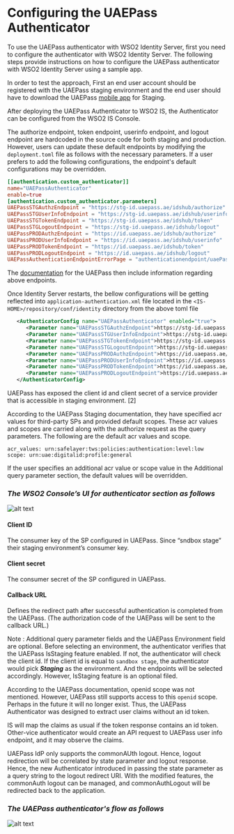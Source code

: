 # Configuring the UAEPass Authenticator
To use the UAEPass authenticator with WSO2 Identity Server, first you need to configure  the authenticator with 
WSO2 Identity Server. The following steps provide instructions on how to configure the UAEPass authenticator with 
WSO2 Identity Server using a sample app.

In order to test the approach, First an end user account should be registered with the UAEPass staging environment 
and the end user should have to download the UAEPass [mobile app](https://docs.uaepass.ae/resources/staging-apps) for 
Staging.

After deploying the UAEPass Authenticator to WSO2 IS, the Authenticator can be configured from the 
WSO2 IS Console.

The authorize endpoint, token endpoint, userinfo endpoint, and logout endpoint are hardcoded in the source 
code for both staging and production. However, users can update these default endpoints by modifying the 
`deployment.toml` file as follows with the necessary parameters. If a user prefers to add the following configurations, 
the endpoint's default configurations may be overridden.

```toml
[[authentication.custom_authenticator]]
name="UAEPassAuthenticator"
enable=true
[authentication.custom_authenticator.parameters]
UAEPassSTGAuthzEndpoint = "https://stg-id.uaepass.ae/idshub/authorize"
UAEPassSTGUserInfoEndpoint = "https://stg-id.uaepass.ae/idshub/userinfo"
UAEPassSTGTokenEndpoint = "https://stg-id.uaepass.ae/idshub/token"
UAEPassSTGLogoutEndpoint = "https://stg-id.uaepass.ae/idshub/logout"
UAEPassPRODAuthzEndpoint = "https://id.uaepass.ae/idshub/authorize"
UAEPassPRODUserInfoEndpoint = "https://id.uaepass.ae/idshub/userinfo"
UAEPassPRODTokenEndpoint = "https://id.uaepass.ae/idshub/token"
UAEPassPRODLogoutEndpoint = "https://id.uaepass.ae/idshub/logout"
UAEPassAuthenticationEndpointErrorPage = "authenticationendpoint/uaePassError.jsp"
```

The [documentation](https://docs.uaepass.ae/guides/authentication/web-application/endpoints) for the UAEPass then 
include information regarding above endpoints.

Once Identity Server restarts, the bellow configurations will be getting reflected into `application-authentication.xml` 
file located in the `<IS-HOME>/repository/conf/identity` directory from the above toml file 

```xml
   <AuthenticatorConfig name="UAEPassAuthenticator" enabled="true">
      <Parameter name="UAEPassSTGAuthzEndpoint">https://stg-id.uaepass.ae/idshub/authorize</Parameter>
      <Parameter name="UAEPassSTGUserInfoEndpoint">https://stg-id.uaepass.ae/idshub/userinfo</Parameter>
      <Parameter name="UAEPassSTGTokenEndpoint">https://stg-id.uaepass.ae/idshub/token</Parameter>
      <Parameter name="UAEPassSTGLogoutEndpoint">https://stg-id.uaepass.ae/idshub/logout</Parameter>
      <Parameter name="UAEPassPRODAuthzEndpoint">https://id.uaepass.ae/idshub/authorize</Parameter>
      <Parameter name="UAEPassPRODUserInfoEndpoint">https://id.uaepass.ae/idshub/userinfo</Parameter>
      <Parameter name="UAEPassPRODTokenEndpoint">https://id.uaepass.ae/idshub/token</Parameter>
      <Parameter name="UAEPassPRODLogoutEndpoint">https://id.uaepass.ae/idshub/logout</Parameter>
   </AuthenticatorConfig>
```

UAEPass has exposed the client id and client secret of a service provider that is accessible in staging environment. [2]

According to the UAEPass Staging documentation, they have specified acr values for third-party SPs and provided default
scopes. These acr values and scopes are carried along with the authorize request as the query parameters. The following 
are the default acr values and scope.

```
acr_values: urn:safelayer:tws:policies:authentication:level:low
scope: urn:uae:digitalid:profile:general
```

If the user specifies an additional acr value or scope value in the Additional query parameter section, the default 
values will be overridden.

### _The WSO2 Console’s UI for authenticator section as follows_
![alt text](images/WSO2-Console.png)

#### Client ID
The consumer key of the SP configured in UAEPass. Since “sndbox stage” their  staging environment’s consumer key.

#### Client secret
The consumer secret of the SP configured in UAEPass.

#### Callback URL
Defines the redirect path after successful authentication is completed from the UAEPass. (The authorization code of the
UAEPass will be sent to the callback URL.)

Note :
Additional query parameter fields and the UAEPass Environment field are optional. Before selecting an environment, 
the authenticator verifies that the UAEPass IsStaging feature enabled. If not, the authenticator
will check the client  id. If the client id is equal to `sandbox stage`, the authenticator would pick 
_**Staging**_ as the environment. And the endpoints will be selected accordingly. However, IsStaging feature is an 
optional filed.

According to the UAEPass documentation, openid scope was not mentioned. However, UAEPass still supports access to this 
`openid` scope. Perhaps in the future it will no longer exist. Thus, the UAEPass Authenticator was designed to extract 
user claims without an id token.

IS will map the claims as usual if the token response contains an id token. Other-vice authenticator would create an API 
request to UAEPass user info endpoint, and it may observe the claims.

UAEPass IdP only supports the commonAUth logout. Hence, logout redirection will be correlated by state parameter and 
logout response. Hence, the new Authenticator introduced in passing the state parameter as a query string to the logout 
redirect URI. With the modified features, the commonAuth logout can be managed, and commonAuthLogout will be redirected 
back to the application.

### _The UAEPass authenticator's flow as follows_
![alt text](images/UAEPassAuthenticatorDemoFlow.png)